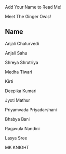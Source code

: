 

Add Your Name to Read Me!

Meet The Ginger Owls!

## Name
Anjali Chaturvedi

Anjali Sahu

Shreya Shrotriya

Medha Tiwari

Kirti

Deepika Kumari

Jyoti Mathur

Priyamvada Priyadarshani

Bhabya Bani

Ragavula Nandini

Lasya Sree

MK KNIGHT 
